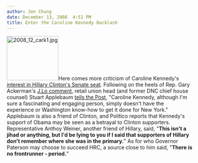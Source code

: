 ```yaml
---
author: Jen Chung
date: December 13, 2008  4:51 PM
title: Enter the Caroline Kennedy Backlash
---
```


<p><img alt="2008_12_cark1.jpg" src="https://web.archive.org/web/20110629173330im_/http://gothamist.com/attachments/jen/2008_12_cark1.jpg" width="140" height="120" class="right">Here comes more criticism of Caroline Kennedy&apos;s <a href="https://web.archive.org/web/20110629173330/http://gothamist.com/2008/12/06/caroline_kennedy_throws_hat_in_clin.php">interest in Hillary Clinton&apos;s Senate seat</a>.  Following on the heels of Rep. Gary Ackerman&apos;s <a href="https://web.archive.org/web/20110629173330/http://gothamist.com/2008/12/11/as_the_clinton_senate.php">J.Lo comment</a>, retail union head (and former DNC chief house counsel) Stuart Applebaum <a href="https://web.archive.org/web/20110629173330/http://www.nypost.com/seven/12132008/news/politics/hill_ally__caroline_is_not_ready_for_sen_143945.htm">tells the Post</a>, &quot;Caroline Kennedy, although I&apos;m sure a fascinating and engaging person, simply doesn&apos;t have the experience or Washington know-how to get it done for New York.&quot;  Applebaum is also a friend of Clinton, and <a thref="http://www.politico.com/news/stories/1208/16512.html">Politico reports</a> that Kennedy&apos;s support of Obama may be seen as a betrayal to Clinton supporters.  Representative Anthoy Weiner, another friend of Hillary, said, &quot;<strong>This isn&apos;t a jihad or anything, but I&apos;d be lying to you if I said that supporters of Hillary don&apos;t remember where she was in the primary.</strong>&quot;   As for who Governor Paterson may choose to succeed HRC, a source close to him said, &quot;<strong>There is no frontrunner - period.</strong>&quot;</p>